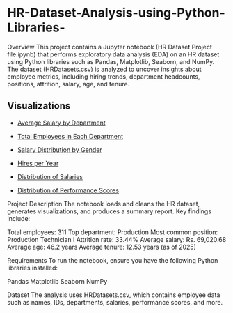 # HR-Dataset-Analysis-using-Python-Libraries-
Overview
This project contains a Jupyter notebook (HR Dataset Project file.ipynb) that performs exploratory data analysis (EDA) on an HR dataset using Python libraries such as Pandas, Matplotlib, Seaborn, and NumPy. The dataset (HRDatasets.csv) is analyzed to uncover insights about employee metrics, including hiring trends, department headcounts, positions, attrition, salary, age, and tenure.

## Visualizations
- [Average Salary by Department](https://github.com/yashraikwar-prog/HR-Dataset-Analysis-using-Python-Libraries-/blob/main/Average%20Salary%20By%20Department.png)

- [Total Employees in Each Department](https://github.com/yashraikwar-prog/HR-Dataset-Analysis-using-Python-Libraries-/blob/main/Total%20Employees%20in%20Each%20Department.png)

- [Salary Distribution by Gender](https://github.com/yashraikwar-prog/HR-Dataset-Analysis-using-Python-Libraries-/blob/main/Salary%20Distribution%20By%20Gender.png)

- [Hires per Year](https://github.com/yashraikwar-prog/HR-Dataset-Analysis-using-Python-Libraries-/blob/main/Hires%20per%20Year.png)

- [Distribution of Salaries](https://github.com/yashraikwar-prog/HR-Dataset-Analysis-using-Python-Libraries-/blob/main/Distribution%20of%20Salaries.png)

- [Distribution of Performance Scores](https://github.com/yashraikwar-prog/HR-Dataset-Analysis-using-Python-Libraries-/blob/main/Distribution%20of%20Performance%20Scores.png)

Project Description
The notebook loads and cleans the HR dataset, generates visualizations, and produces a summary report. Key findings include:

Total employees: 311
Top department: Production
Most common position: Production Technician I
Attrition rate: 33.44%
Average salary: Rs. 69,020.68
Average age: 46.2 years
Average tenure: 12.53 years (as of 2025)

Requirements
To run the notebook, ensure you have the following Python libraries installed:

Pandas
Matplotlib
Seaborn
NumPy


Dataset
The analysis uses HRDatasets.csv, which contains employee data such as names, IDs, departments, salaries, performance scores, and more.
